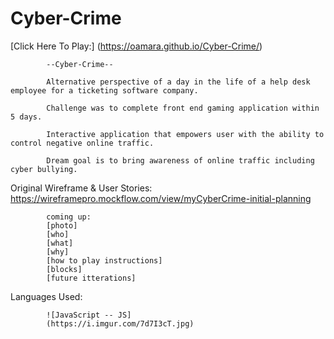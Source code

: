 # Cyber-Crime
[Click Here To Play:] (https://oamara.github.io/Cyber-Crime/)


            --Cyber-Crime--
            
            Alternative perspective of a day in the life of a help desk employee for a ticketing software company.
            
            Challenge was to complete front end gaming application within 5 days.
            
            Interactive application that empowers user with the ability to control negative online traffic.
            
            Dream goal is to bring awareness of online traffic including cyber bullying.


Original Wireframe & User Stories:
https://wireframepro.mockflow.com/view/myCyberCrime-initial-planning

            coming up:
            [photo]
            [who]
            [what]
            [why]
            [how to play instructions]
            [blocks]
            [future itterations]



Languages Used:

            ![JavaScript -- JS]
            (https://i.imgur.com/7d7I3cT.jpg)
